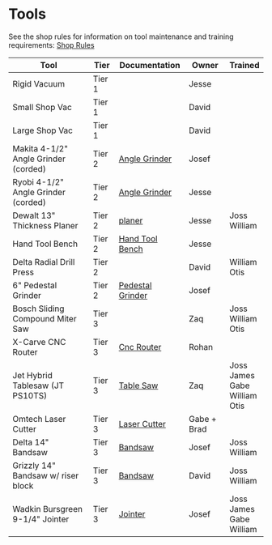 # Tools

See the shop rules for information on tool maintenance and training requirements: [Shop Rules](operations/shop-rules)

| Tool                                 | Tier   | Documentation                              | Owner       | Trained                                      |
| ------------------------------------ | ------ | ------------------------------------------ | ----------- | -------------------------------------------- |
| Rigid Vacuum                         | Tier 1 |                                            | Jesse       |                                              |
| Small Shop Vac                       | Tier 1 |                                            | David       |                                              |
| Large Shop Vac                       | Tier 1 |                                            | David       |                                              |
| Makita 4-1/2" Angle Grinder (corded) | Tier 2 | [Angle Grinder](tools/angle-grinder)       | Josef       |                                              |
| Ryobi 4-1/2" Angle Grinder (corded)  | Tier 2 | [Angle Grinder](tools/angle-grinder)       | Jesse       |                                              |
| Dewalt 13" Thickness Planer          | Tier 2 | [planer](tools/thickness-planer)           | Jesse       | Joss<br/>William                             |
| Hand Tool Bench                      | Tier 2 | [Hand Tool Bench](tools/hand-tool-bench)   | Jesse       |                                              |
| Delta Radial Drill Press             | Tier 2 |                                            | David       | William<br/>Otis                             |
| 6" Pedestal Grinder                  | Tier 2 | [Pedestal Grinder](tools/pedestal-grinder) | Josef       |                                              |
| Bosch Sliding Compound Miter Saw     | Tier 3 |                                            | Zaq         | Joss<br/>William<br/>Otis                    |
| X-Carve CNC Router                   | Tier 3 | [Cnc Router](tools/cnc-router)             | Rohan       |                                              |
| Jet Hybrid Tablesaw (JT PS10TS)      | Tier 3 | [Table Saw](tools/table-saw)               | Zaq         | Joss<br/>James<br/>Gabe<br/>William<br/>Otis |
| Omtech Laser Cutter                  | Tier 3 | [Laser Cutter](tools/laser-cutter)         | Gabe + Brad |                                              |
| Delta 14" Bandsaw                    | Tier 3 | [Bandsaw](tools/bandsaw)                   | Josef       | Joss<br/>William                             |
| Grizzly 14" Bandsaw  w/ riser block  | Tier 3 | [Bandsaw](tools/bandsaw)                   | David       | Joss<br/>William                             |
| Wadkin Bursgreen 9-1/4" Jointer      | Tier 3 | [Jointer](tools/jointer)                   | Josef       | Joss<br/>James<br/>Gabe<br/>William          |
